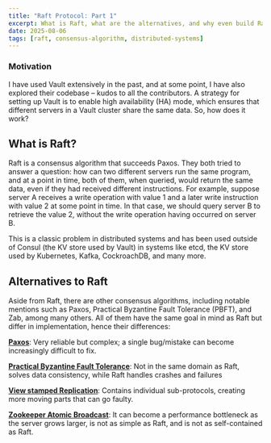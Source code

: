 ```yaml
---
title: "Raft Protocol: Part 1"
excerpt: What is Raft, what are the alternatives, and why even build Raft? How are we going to build it?
date: 2025-08-06
tags: [raft, consensus-algorithm, distributed-systems]
---
```


### Motivation
I have used Vault extensively in the past, and at some point, I have also explored their codebase – kudos to all the contributors. A strategy for setting up Vault is to enable high availability (HA) mode, which ensures that different servers in a Vault cluster share the same data. So, how does it work?

## What is Raft?

Raft is a consensus algorithm that succeeds Paxos. They both tried to answer a question: how can two different servers run the same program, and at a point in time, both of them, when queried, would return the same data, even if they had received different instructions. For example, suppose server A receives a write operation with value 1 and a later write instruction with value 2 at some point in time. In that case, we should query server B to retrieve the value 2, without the write operation having occurred on server B.

This is a classic problem in distributed systems and has been used outside of Consul (the KV store used by Vault) in systems like etcd, the KV store used by Kubernetes, Kafka, CockroachDB, and many more.

## Alternatives to Raft

Aside from Raft, there are other consensus algorithms, including notable mentions such as Paxos, Practical Byzantine Fault Tolerance (PBFT), and Zab, among many others. All of them have the same goal in mind as Raft but differ in implementation, hence their differences:

**[Paxos](https://en.wikipedia.org/wiki/Paxos_(computer_science))**: Very reliable but complex; a single bug/mistake can become increasingly difficult to fix.

**[Practical Byzantine Fault Tolerance](http://pmg.csail.mit.edu/papers/osdi99.pdf)**: Not in the same domain as Raft, solves data consistency, while Raft handles crashes and failures

**[View stamped Replication](http://pmg.csail.mit.edu/papers/vr-revisited.pdf)**: Contains individual sub-protocols, creating more moving parts that can go faulty.

**[Zookeeper Atomic Broadcast](https://www.geeksforgeeks.org/system-design/zab-algorithm-in-distributed-systems/)**: It can become a performance bottleneck as the server grows larger, is not as simple as Raft, and is not as self-contained as Raft.


